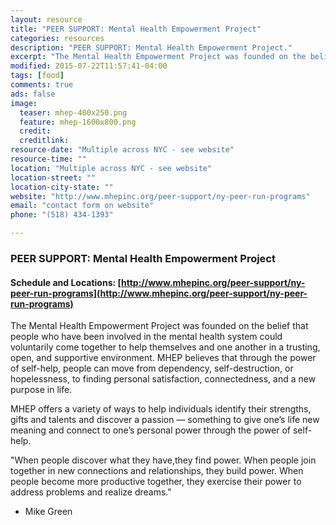 ```yaml
---
layout: resource
title: "PEER SUPPORT: Mental Health Empowerment Project"
categories: resources
description: "PEER SUPPORT: Mental Health Empowerment Project."
excerpt: "The Mental Health Empowerment Project was founded on the belief that people who have been involved in the mental health system could voluntarily come together to help themselves and one another in a trusting, open, and supportive environment. MHEP believes that through the power of self-help, people can move from dependency, self-destruction, or hopelessness, to finding personal satisfaction, connectedness, and a new purpose in life."
modified: 2015-07-22T11:57:41-04:00
tags: [food]
comments: true
ads: false
image:
  teaser: mhep-400x250.png
  feature: mhep-1600x800.png
  credit: 
  creditlink: 
resource-date: "Multiple across NYC - see website"
resource-time: ""
location: "Multiple across NYC - see website"
location-street: ""
location-city-state: ""
website: "http://www.mhepinc.org/peer-support/ny-peer-run-programs"
email: "contact form on website"
phone: "(518) 434-1393"

---
```


### PEER SUPPORT: Mental Health Empowerment Project

#### Schedule and Locations: [http://www.mhepinc.org/peer-support/ny-peer-run-programs](http://www.mhepinc.org/peer-support/ny-peer-run-programs)

The Mental Health Empowerment Project was founded on the belief that people who have been involved in the mental health system could voluntarily come together to help themselves and one another in a trusting, open, and supportive environment. MHEP believes that through the power of self-help, people can move from dependency, self-destruction, or hopelessness, to finding personal satisfaction, connectedness, and a new purpose in life.

MHEP offers a variety of ways to help individuals identify their strengths, gifts and talents and discover a passion — something to give one’s life new meaning and connect to one’s personal power through the power of self-help.

"When people discover what they have,they find power.
When people join together in new connections and relationships, they build power.
When people become more productive together, they exercise their power to address problems and realize dreams."

- Mike Green